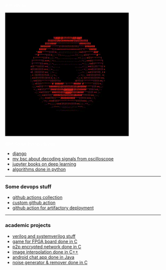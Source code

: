 <span style="color:white">
# Portfolio
</span>

![spinning donut](spin.gif)

<span style="color:white">
### Some Python things
</span>

- [django](https://github.com/fjasic/django)
- [my bsc about decoding signals from oscilloscope](https://github.com/fjasic/bsc)
- [jupyter books on deep learning](https://github.com/fjasic/duusaiu)
- [algorithms done in python](https://github.com/fjasic/pa)

---
### Some devops stuff

- [github actions collection](https://github.com/fjasic/gh_actions)
- [custom github action](https://github.com/fjasic/react-app)
- [github action for artifactory deployment](https://github.com/fjasic/workflow_push_to_artifactory)

---
### academic projects

- [verilog and systemverilog stuff](https://github.com/fjasic/uvm)
- [game for FPGA board done in C](https://github.com/fjasic/simonsaysrpi)
- [p2p encrypted network done in C](https://github.com/fjasic/p2pnetwork)
- [image interpolation done in C++](https://github.com/fjasic/imageinterpolation)
- [android chat app done in Java](https://github.com/fjasic/chatapplication)
- [noise generator & remover done in C](https://github.com/fjasic/dsp1projekat)
